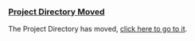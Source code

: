 ### [Project Directory Moved](https://github.com/ipfs/ipfs#project-directory)

The Project Directory has moved, [click here to go to it](https://github.com/ipfs/ipfs#project-directory).

